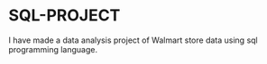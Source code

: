 # SQL-PROJECT
I have made a data analysis project of Walmart store data using sql programming language.
